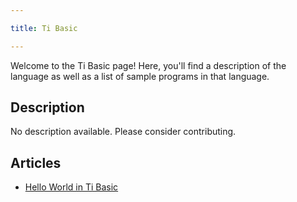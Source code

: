 ```yaml
---

title: Ti Basic

---
```


Welcome to the Ti Basic page! Here, you'll find a description of the language as well as a list of sample programs in that language.

## Description

No description available. Please consider contributing.

## Articles

- [Hello World in Ti Basic](https://sampleprograms.io/projects/hello-world/ti-basic)